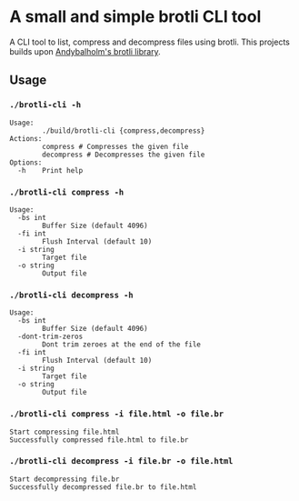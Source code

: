 # A small and simple brotli CLI tool

A CLI tool to list, compress and decompress files using brotli.
This projects builds upon [Andybalholm's brotli library](https://github.com/andybalholm/brotli).


## Usage

### `./brotli-cli -h`

```
Usage:
        ./build/brotli-cli {compress,decompress}
Actions:
        compress # Compresses the given file
        decompress # Decompresses the given file
Options:
  -h    Print help
```

### `./brotli-cli compress -h`

```
Usage:
  -bs int
        Buffer Size (default 4096)
  -fi int
        Flush Interval (default 10)
  -i string
        Target file
  -o string
        Output file
```

### `./brotli-cli decompress -h`

```
Usage:
  -bs int
        Buffer Size (default 4096)
  -dont-trim-zeros
        Dont trim zeroes at the end of the file
  -fi int
        Flush Interval (default 10)
  -i string
        Target file
  -o string
        Output file
```

### `./brotli-cli compress -i file.html -o file.br`

```
Start compressing file.html
Successfully compressed file.html to file.br
```

### `./brotli-cli decompress -i file.br -o file.html`

```
Start decompressing file.br
Successfully decompressed file.br to file.html
```